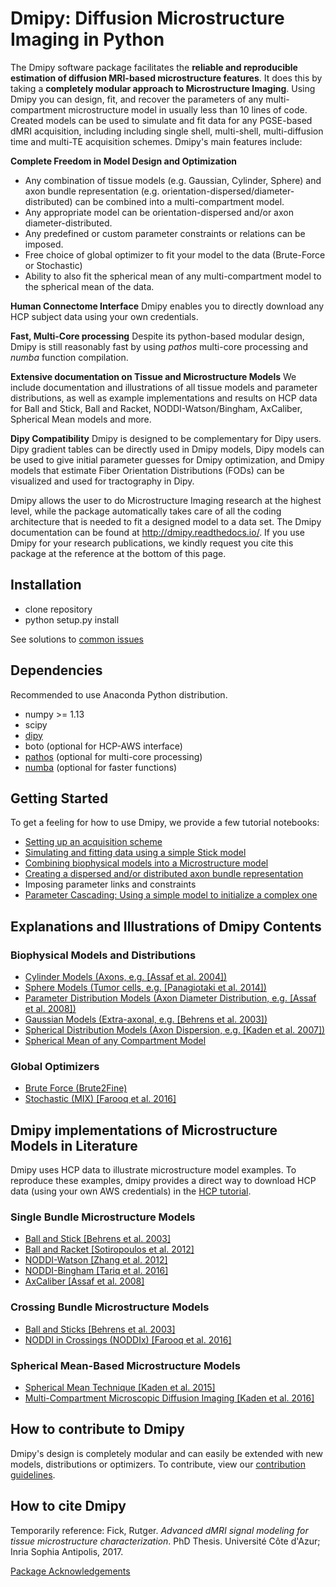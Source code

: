 # Dmipy: Diffusion Microstructure Imaging in Python

The Dmipy software package facilitates the **reliable and reproducible estimation of diffusion MRI-based microstructure features**. It does this by taking a **completely modular approach to Microstructure Imaging**. Using Dmipy you can design, fit, and recover the parameters of any multi-compartment microstructure model in usually less than 10 lines of code. Created models can be used to simulate and fit data for any PGSE-based dMRI acquisition, including including single shell, multi-shell, multi-diffusion time and multi-TE acquisition schemes. Dmipy's main features include:

**Complete Freedom in Model Design and Optimization**
- Any combination of tissue models (e.g. Gaussian, Cylinder, Sphere) and axon bundle representation (e.g. orientation-dispersed/diameter-distributed) can be combined into a multi-compartment model.
- Any appropriate model can be orientation-dispersed and/or axon diameter-distributed.
- Any predefined or custom parameter constraints or relations can be imposed.
- Free choice of global optimizer to fit your model to the data (Brute-Force or Stochastic)
- Ability to also fit the spherical mean of any multi-compartment model to the spherical mean of the data.

**Human Connectome Interface**
Dmipy enables you to directly download any HCP subject data using your own credentials.

**Fast, Multi-Core processing**
Despite its python-based modular design, Dmipy is still reasonably fast by using *pathos* multi-core processing and *numba* function compilation.

**Extensive documentation on Tissue and Microstructure Models**
We include documentation and illustrations of all tissue models and parameter distributions, as well as example implementations and results on HCP data for Ball and Stick, Ball and Racket, NODDI-Watson/Bingham, AxCaliber, Spherical Mean models and more.

**Dipy Compatibility**
Dmipy is designed to be complementary for Dipy users. Dipy gradient tables can be directly used in Dmipy models, Dipy models can be used to give initial parameter guesses for Dmipy optimization, and Dmipy models that estimate Fiber Orientation Distributions (FODs) can be visualized and used for tractography in Dipy.

Dmipy allows the user to do Microstructure Imaging research at the highest level, while the package automatically takes care of all the coding architecture that is needed to fit a designed model to a data set. The Dmipy documentation can be found at http://dmipy.readthedocs.io/. If you use Dmipy for your research publications, we kindly request you cite this package at the reference at the bottom of this page.

## Installation
- clone repository
- python setup.py install

See solutions to [common issues](https://github.com/AthenaEPI/mipy/blob/master/common_issues.md)
## Dependencies
Recommended to use Anaconda Python distribution.
- numpy >= 1.13
- scipy
- [dipy](http://nipy.org/dipy/)
- boto (optional for HCP-AWS interface)
- [pathos](https://pypi.python.org/pypi/pathos) (optional for multi-core processing)
- [numba](https://numba.pydata.org/) (optional for faster functions)

## Getting Started
To get a feeling for how to use Dmipy, we provide a few tutorial notebooks:
- [Setting up an acquisition scheme](http://nbviewer.jupyter.org/github/AthenaEPI/mipy/blob/master/examples/tutorial_setting_up_acquisition_scheme.ipynb)
- [Simulating and fitting data using a simple Stick model](http://nbviewer.jupyter.org/github/AthenaEPI/mipy/blob/master/examples/tutorial_simulating_and_fitting_using_a_simple_model.ipynb)
- [Combining biophysical models into a Microstructure model](http://nbviewer.jupyter.org/github/AthenaEPI/mipy/blob/master/examples/tutorial_combining_biophysical_models_into_microstructure_model.ipynb)
- [Creating a dispersed and/or distributed axon bundle representation](http://nbviewer.jupyter.org/github/AthenaEPI/mipy/blob/master/examples/tutorial_imposing_parameter_links.ipynb)
- Imposing parameter links and constraints
- [Parameter Cascading: Using a simple model to initialize a complex one](http://nbviewer.jupyter.org/github/AthenaEPI/mipy/blob/master/examples/tutorial_parameter_cascading_and_simulating_nd_datasets.ipynb)

## Explanations and Illustrations of Dmipy Contents
### Biophysical Models and Distributions
- [Cylinder Models (Axons, e.g. [Assaf et al. 2004])](http://nbviewer.jupyter.org/github/AthenaEPI/mipy/blob/master/examples/example_cylinder_models.ipynb)
- [Sphere Models (Tumor cells, e.g. [Panagiotaki et al. 2014])](http://nbviewer.jupyter.org/github/AthenaEPI/mipy/blob/master/examples/example_sphere_models.ipynb)
- [Parameter Distribution Models (Axon Diameter Distribution, e.g. [Assaf et al. 2008])](http://nbviewer.jupyter.org/github/AthenaEPI/mipy/blob/master/examples/example_diameter_distributions.ipynb)
- [Gaussian Models (Extra-axonal, e.g. [Behrens et al. 2003])](http://nbviewer.jupyter.org/github/AthenaEPI/mipy/blob/master/examples/example_gaussian_models.ipynb)
- [Spherical Distribution Models (Axon Dispersion, e.g. [Kaden et al. 2007])](http://nbviewer.jupyter.org/github/AthenaEPI/mipy/blob/master/examples/example_watson_bingham.ipynb)
- [Spherical Mean of any Compartment Model](http://nbviewer.jupyter.org/github/AthenaEPI/mipy/blob/master/examples/example_spherical_mean_models.ipynb)
### Global Optimizers
- [Brute Force (Brute2Fine)](http://nbviewer.jupyter.org/github/AthenaEPI/dmipy/blob/master/examples/example_brute_force_optimization.ipynb)
- [Stochastic (MIX) [Farooq et al. 2016]](http://nbviewer.jupyter.org/github/AthenaEPI/dmipy/blob/master/examples/example_stochastic_mix_optimization.ipynb)
## Dmipy implementations of Microstructure Models in Literature
Dmipy uses HCP data to illustrate microstructure model examples. To reproduce these examples, dmipy provides a direct way to download HCP data (using your own AWS credentials) in the [HCP tutorial](http://nbviewer.jupyter.org/github/AthenaEPI/mipy/blob/master/examples/tutorial_human_connectome_project_aws.ipynb).
### Single Bundle Microstructure Models
- [Ball and Stick [Behrens et al. 2003]](http://nbviewer.jupyter.org/github/AthenaEPI/mipy/blob/master/examples/example_ball_and_stick.ipynb)
- [Ball and Racket [Sotiropoulos et al. 2012]](http://nbviewer.jupyter.org/github/AthenaEPI/mipy/blob/master/examples/example_ball_and_racket.ipynb)
- [NODDI-Watson [Zhang et al. 2012]](http://nbviewer.jupyter.org/github/AthenaEPI/mipy/blob/master/examples/example_noddi_watson.ipynb)
- [NODDI-Bingham [Tariq et al. 2016]](http://nbviewer.jupyter.org/github/AthenaEPI/mipy/blob/master/examples/example_noddi_bingham.ipynb)
- [AxCaliber [Assaf et al. 2008]](http://nbviewer.jupyter.org/github/AthenaEPI/mipy/blob/master/examples/example_axcaliber.ipynb)

### Crossing Bundle Microstructure Models
- [Ball and Sticks [Behrens et al. 2003]](http://nbviewer.jupyter.org/github/AthenaEPI/mipy/blob/master/examples/example_ball_and_sticks.ipynb)
- [NODDI in Crossings (NODDIx) [Farooq et al. 2016]](http://nbviewer.jupyter.org/github/AthenaEPI/mipy/blob/master/examples/example_mix_microstructure_imaging_in_crossings.ipynb)
### Spherical Mean-Based Microstructure Models
- [Spherical Mean Technique [Kaden et al. 2015]](http://nbviewer.jupyter.org/github/AthenaEPI/dmipy/blob/master/examples/example_spherical_mean_technique.ipynb)
- [Multi-Compartment Microscopic Diffusion Imaging [Kaden et al. 2016]](http://nbviewer.jupyter.org/github/AthenaEPI/mipy/blob/master/examples/example_multi_compartment_spherical_mean_technique.ipynb)

## How to contribute to Dmipy
Dmipy's design is completely modular and can easily be extended with new models, distributions or optimizers. To contribute, view our [contribution guidelines](https://github.com/AthenaEPI/dmipy/blob/master/contribution_guidelines.rst).
## How to cite Dmipy
Temporarily reference: 
Fick, Rutger. *Advanced dMRI signal modeling for tissue microstructure characterization*. PhD Thesis. Université Côte d'Azur; Inria Sophia Antipolis, 2017.

[Package Acknowledgements](https://github.com/AthenaEPI/dmipy/blob/master/Acknowledgements.md)
